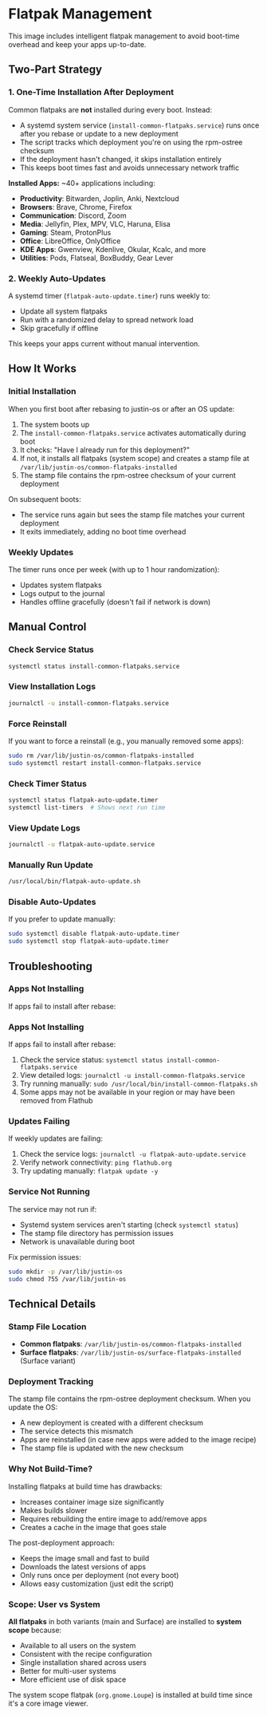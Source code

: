 # Flatpak Management

This image includes intelligent flatpak management to avoid boot-time overhead and keep your apps up-to-date.

## Two-Part Strategy

### 1. One-Time Installation After Deployment

Common flatpaks are **not** installed during every boot. Instead:

- A systemd system service (`install-common-flatpaks.service`) runs once after you rebase or update to a new deployment
- The script tracks which deployment you're on using the rpm-ostree checksum
- If the deployment hasn't changed, it skips installation entirely
- This keeps boot times fast and avoids unnecessary network traffic

**Installed Apps:** ~40+ applications including:

- **Productivity**: Bitwarden, Joplin, Anki, Nextcloud
- **Browsers**: Brave, Chrome, Firefox
- **Communication**: Discord, Zoom
- **Media**: Jellyfin, Plex, MPV, VLC, Haruna, Elisa
- **Gaming**: Steam, ProtonPlus
- **Office**: LibreOffice, OnlyOffice
- **KDE Apps**: Gwenview, Kdenlive, Okular, Kcalc, and more
- **Utilities**: Pods, Flatseal, BoxBuddy, Gear Lever

### 2. Weekly Auto-Updates

A systemd timer (`flatpak-auto-update.timer`) runs weekly to:

- Update all system flatpaks
- Run with a randomized delay to spread network load
- Skip gracefully if offline

This keeps your apps current without manual intervention.

## How It Works

### Initial Installation

When you first boot after rebasing to justin-os or after an OS update:

1. The system boots up
2. The `install-common-flatpaks.service` activates automatically during boot
3. It checks: "Have I already run for this deployment?"
4. If not, it installs all flatpaks (system scope) and creates a stamp file at `/var/lib/justin-os/common-flatpaks-installed`
5. The stamp file contains the rpm-ostree checksum of your current deployment

On subsequent boots:

- The service runs again but sees the stamp file matches your current deployment
- It exits immediately, adding no boot time overhead

### Weekly Updates

The timer runs once per week (with up to 1 hour randomization):

- Updates system flatpaks
- Logs output to the journal
- Handles offline gracefully (doesn't fail if network is down)

## Manual Control

### Check Service Status

```bash
systemctl status install-common-flatpaks.service
```

### View Installation Logs

```bash
journalctl -u install-common-flatpaks.service
```

### Force Reinstall

If you want to force a reinstall (e.g., you manually removed some apps):

```bash
sudo rm /var/lib/justin-os/common-flatpaks-installed
sudo systemctl restart install-common-flatpaks.service
```

### Check Timer Status

```bash
systemctl status flatpak-auto-update.timer
systemctl list-timers  # Shows next run time
```

### View Update Logs

```bash
journalctl -u flatpak-auto-update.service
```

### Manually Run Update

```bash
/usr/local/bin/flatpak-auto-update.sh
```

### Disable Auto-Updates

If you prefer to update manually:

```bash
sudo systemctl disable flatpak-auto-update.timer
sudo systemctl stop flatpak-auto-update.timer
```

## Troubleshooting

### Apps Not Installing

If apps fail to install after rebase:

### Apps Not Installing

If apps fail to install after rebase:

1. Check the service status: `systemctl status install-common-flatpaks.service`
2. View detailed logs: `journalctl -u install-common-flatpaks.service`
3. Try running manually: `sudo /usr/local/bin/install-common-flatpaks.sh`
4. Some apps may not be available in your region or may have been removed from Flathub

### Updates Failing

If weekly updates are failing:

1. Check the service logs: `journalctl -u flatpak-auto-update.service`
2. Verify network connectivity: `ping flathub.org`
3. Try updating manually: `flatpak update -y`

### Service Not Running

The service may not run if:

- Systemd system services aren't starting (check `systemctl status`)
- The stamp file directory has permission issues
- Network is unavailable during boot

Fix permission issues:

```bash
sudo mkdir -p /var/lib/justin-os
sudo chmod 755 /var/lib/justin-os
```

## Technical Details

### Stamp File Location

- **Common flatpaks**: `/var/lib/justin-os/common-flatpaks-installed`
- **Surface flatpaks**: `/var/lib/justin-os/surface-flatpaks-installed` (Surface variant)

### Deployment Tracking

The stamp file contains the rpm-ostree deployment checksum. When you update the OS:

- A new deployment is created with a different checksum
- The service detects this mismatch
- Apps are reinstalled (in case new apps were added to the image recipe)
- The stamp file is updated with the new checksum

### Why Not Build-Time?

Installing flatpaks at build time has drawbacks:

- Increases container image size significantly
- Makes builds slower
- Requires rebuilding the entire image to add/remove apps
- Creates a cache in the image that goes stale

The post-deployment approach:

- Keeps the image small and fast to build
- Downloads the latest versions of apps
- Only runs once per deployment (not every boot)
- Allows easy customization (just edit the script)

### Scope: User vs System

**All flatpaks** in both variants (main and Surface) are installed to **system scope** because:

- Available to all users on the system
- Consistent with the recipe configuration
- Single installation shared across users
- Better for multi-user systems
- More efficient use of disk space

The system scope flatpak (`org.gnome.Loupe`) is installed at build time since it's a core image viewer.
